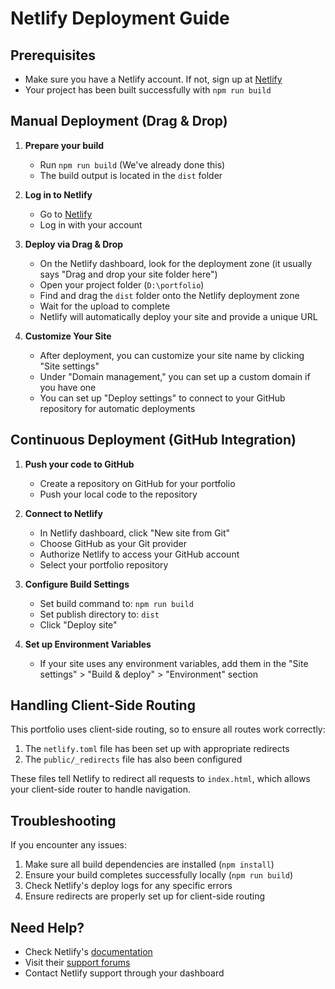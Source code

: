 # Netlify Deployment Guide

## Prerequisites
- Make sure you have a Netlify account. If not, sign up at [Netlify](https://app.netlify.com/signup)
- Your project has been built successfully with `npm run build`

## Manual Deployment (Drag & Drop)

1. **Prepare your build**
   - Run `npm run build` (We've already done this)
   - The build output is located in the `dist` folder

2. **Log in to Netlify**
   - Go to [Netlify](https://app.netlify.com/)
   - Log in with your account

3. **Deploy via Drag & Drop**
   - On the Netlify dashboard, look for the deployment zone (it usually says "Drag and drop your site folder here")
   - Open your project folder (`D:\portfolio`)
   - Find and drag the `dist` folder onto the Netlify deployment zone
   - Wait for the upload to complete
   - Netlify will automatically deploy your site and provide a unique URL

4. **Customize Your Site**
   - After deployment, you can customize your site name by clicking "Site settings"
   - Under "Domain management," you can set up a custom domain if you have one
   - You can set up "Deploy settings" to connect to your GitHub repository for automatic deployments

## Continuous Deployment (GitHub Integration)

1. **Push your code to GitHub**
   - Create a repository on GitHub for your portfolio
   - Push your local code to the repository

2. **Connect to Netlify**
   - In Netlify dashboard, click "New site from Git"
   - Choose GitHub as your Git provider
   - Authorize Netlify to access your GitHub account
   - Select your portfolio repository

3. **Configure Build Settings**
   - Set build command to: `npm run build`
   - Set publish directory to: `dist`
   - Click "Deploy site"

4. **Set up Environment Variables**
   - If your site uses any environment variables, add them in the "Site settings" > "Build & deploy" > "Environment" section

## Handling Client-Side Routing

This portfolio uses client-side routing, so to ensure all routes work correctly:

1. The `netlify.toml` file has been set up with appropriate redirects
2. The `public/_redirects` file has also been configured

These files tell Netlify to redirect all requests to `index.html`, which allows your client-side router to handle navigation.

## Troubleshooting

If you encounter any issues:

1. Make sure all build dependencies are installed (`npm install`)
2. Ensure your build completes successfully locally (`npm run build`)
3. Check Netlify's deploy logs for any specific errors
4. Ensure redirects are properly set up for client-side routing

## Need Help?

- Check Netlify's [documentation](https://docs.netlify.com/)
- Visit their [support forums](https://answers.netlify.com/)
- Contact Netlify support through your dashboard 